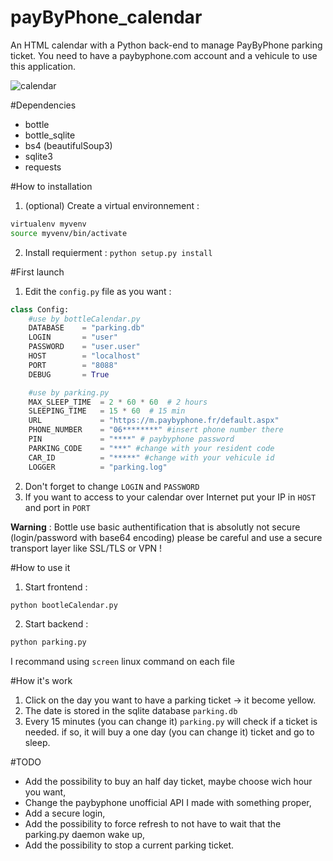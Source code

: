 # payByPhone_calendar
An HTML calendar with a Python back-end to manage PayByPhone parking ticket.
You need to have a paybyphone.com account and a vehicule to use this application.

![calendar](http://img11.hostingpics.net/pics/257876calendar.png)

#Dependencies

* bottle
* bottle_sqlite
* bs4 (beautifulSoup3)
* sqlite3
* requests

#How to installation
1. (optional) Create a virtual environnement :
```bash
virtualenv myvenv
source myvenv/bin/activate
```
2. Install requierment : `python setup.py install`

#First launch
1. Edit the `config.py` file as you want :
```python
class Config:
    #use by bottleCalendar.py
    DATABASE    = "parking.db"
    LOGIN       = "user"
    PASSWORD    = "user.user"
    HOST        = "localhost"
    PORT        = "8088"
    DEBUG       = True

    #use by parking.py
    MAX_SLEEP_TIME  = 2 * 60 * 60  # 2 hours
    SLEEPING_TIME   = 15 * 60  # 15 min
    URL             = "https://m.paybyphone.fr/default.aspx"
    PHONE_NUMBER    = "06********" #insert phone number there
    PIN             = "****" # paybyphone password
    PARKING_CODE    = "***" #change with your resident code
    CAR_ID          = "*****" #change with your vehicule id
    LOGGER          = "parking.log"
```
2. Don't forget to change `LOGIN` and `PASSWORD`
3. If you want to access to your calendar over Internet put your IP in `HOST` and port in `PORT`

**Warning** : Bottle use basic authentification that is absolutly not secure (login/password with base64 encoding) please be careful and use a secure transport layer like SSL/TLS or VPN !

#How to use it
1. Start frontend :
```bash
python bootleCalendar.py
```
2. Start backend :
```bash
python parking.py
```
I recommand using `screen` linux command on each file

#How it's work
1. Click on the day you want to have a parking ticket -> it become yellow.
2. The date is stored in the sqlite database `parking.db`
3. Every 15 minutes (you can change it) `parking.py` will check if a ticket is needed. if so, it will buy a one day (you can change it) ticket and go to sleep.

#TODO
* Add the possibility to buy an half day ticket, maybe choose wich hour you want,
* Change the paybyphone unofficial API I made with something proper,
* Add a secure login,
* Add the possibility to force refresh to not have to wait that the parking.py daemon wake up,
* Add the possibility to stop a current parking ticket.
